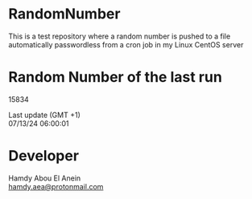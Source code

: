 # RandomNumber    
This is a test repository where a random number is pushed to a file automatically passwordless from a cron job in my Linux CentOS server    
# Random Number of the last run   
15834
      
Last update (GMT +1)    
07/13/24 06:00:01
# Developer    
Hamdy Abou El Anein   
hamdy.aea@protonmail.com
